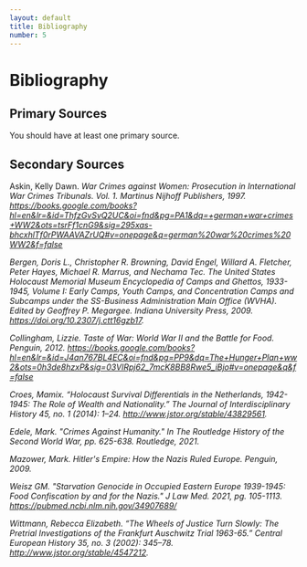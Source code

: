 ```yaml
---
layout: default
title: Bibliography
number: 5
---
```


# Bibliography

## Primary Sources

You should have at least one primary source.

## Secondary Sources

Askin, Kelly Dawn. <i>War Crimes against Women: Prosecution in International War Crimes Tribunals.<i> Vol. 1. Martinus Nijhoff Publishers, 1997. https://books.google.com/books?hl=en&lr=&id=ThfzGvSvQ2UC&oi=fnd&pg=PA1&dq=+german+war+crimes+WW2&ots=tsrFf1cnG9&sig=295xas-bhcxhlTf0rPWAAVAZrUQ#v=onepage&q=german%20war%20crimes%20WW2&f=false 

Bergen, Doris L., Christopher R. Browning, David Engel, Willard A. Fletcher, Peter Hayes, Michael R. Marrus, and Nechama Tec.<i> The United States Holocaust Memorial Museum Encyclopedia of Camps and Ghettos, 1933-1945, Volume I: Early Camps, Youth Camps, and Concentration Camps and Subcamps under the SS-Business Administration Main Office (WVHA).<i> Edited by Geoffrey P. Megargee. Indiana University Press, 2009. https://doi.org/10.2307/j.ctt16gzb17. 

Collingham, Lizzie. <i>Taste of War: World War II and the Battle for Food.<i> Penguin, 2012. https://books.google.com/books?hl=en&lr=&id=J4an767BL4EC&oi=fnd&pg=PP9&dq=The+Hunger+Plan+ww2&ots=0h3de8hzxP&sig=03VlRpj62_7mcK8BB8Rwe5_iBjo#v=onepage&q&f=false 

Croes, Mamix. “Holocaust Survival Differentials in the Netherlands, 1942-1945: The Role of Wealth and Nationality.” <i>The Journal of Interdisciplinary History 45<i>, no. 1 (2014): 1–24. http://www.jstor.org/stable/43829561. 

Edele, Mark. "Crimes Against Humanity." In <i>The Routledge History of the Second World War,<i> pp. 625-638. Routledge, 2021. 

Mazower, Mark. <i>Hitler's Empire: How the Nazis Ruled Europe.<i> Penguin, 2009. 

Weisz GM. "Starvation Genocide in Occupied Eastern Europe 1939-1945: Food Confiscation by and for the Nazis." <i>J Law Med. 2021,<i> pg. 105-1113. https://pubmed.ncbi.nlm.nih.gov/34907689/ 

Wittmann, Rebecca Elizabeth. “The Wheels of Justice Turn Slowly: The Pretrial Investigations of the Frankfurt Auschwitz Trial 1963-65.” <i>Central European History 35<i>, no. 3 (2002): 345–78. http://www.jstor.org/stable/4547212. 
